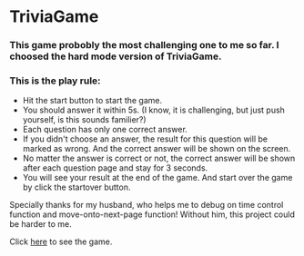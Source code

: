 # TriviaGame

### This game probobly the most challenging one to me so far. I choosed the hard mode version of TriviaGame. 

### This is the play rule:

* Hit the start button to start the game.
* You should answer it within 5s. (I know, it is challenging, but just push yourself, is this sounds familier?)
* Each question has only one correct answer.
* If you didn't choose an answer, the result for this question will be marked as wrong. And the correct answer will be shown on the screen.
* No matter the answer is correct or not, the correct answer will be shown after each question page and stay for 3 seconds.
* You will see your result at the end of the game. And start over the game by click the startover button.

Specially thanks for my husband, who helps me to debug on time control function and move-onto-next-page function! Without him, this project could be harder to me.

Click [here](https://vivianuol.github.io/TriviaGame/) to see the game.

